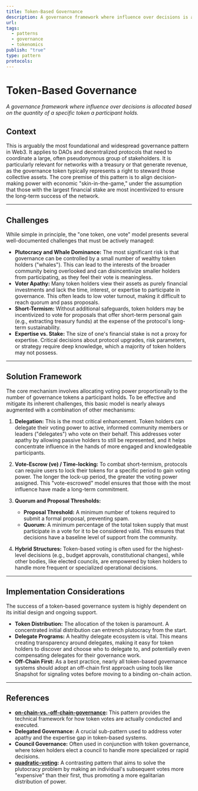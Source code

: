 ```yaml
---
title: Token-Based Governance
description: A governance framework where influence over decisions is allocated based on the quantity of a specific token a participant holds.
url: 
tags:
  - patterns
  - governance
  - tokenomics
publish: "true"
type: pattern
protocols: 
---
```

# Token-Based Governance

_A governance framework where influence over decisions is allocated based on the quantity of a specific token a participant holds._

## Context

This is arguably the most foundational and widespread governance pattern in Web3. It applies to DAOs and decentralized protocols that need to coordinate a large, often pseudonymous group of stakeholders. It is particularly relevant for networks with a treasury or that generate revenue, as the governance token typically represents a right to steward those collective assets. The core premise of this pattern is to align decision-making power with economic "skin-in-the-game," under the assumption that those with the largest financial stake are most incentivized to ensure the long-term success of the network.

---

## Challenges

While simple in principle, the "one token, one vote" model presents several well-documented challenges that must be actively managed:

*   **Plutocracy and Whale Dominance:** The most significant risk is that governance can be controlled by a small number of wealthy token holders ("whales"). This can lead to the interests of the broader community being overlooked and can disincentivize smaller holders from participating, as they feel their vote is meaningless.
*   **Voter Apathy:** Many token holders view their assets as purely financial investments and lack the time, interest, or expertise to participate in governance. This often leads to low voter turnout, making it difficult to reach quorum and pass proposals.
*   **Short-Termism:** Without additional safeguards, token holders may be incentivized to vote for proposals that offer short-term personal gain (e.g., extracting treasury funds) at the expense of the protocol's long-term sustainability.
*   **Expertise vs. Stake:** The size of one's financial stake is not a proxy for expertise. Critical decisions about protocol upgrades, risk parameters, or strategy require deep knowledge, which a majority of token holders may not possess.

---

## Solution Framework

The core mechanism involves allocating voting power proportionally to the number of governance tokens a participant holds. To be effective and mitigate its inherent challenges, this basic model is nearly always augmented with a combination of other mechanisms:

1.  **Delegation:** This is the most critical enhancement. Token holders can delegate their voting power to active, informed community members or leaders ("delegates") who vote on their behalf. This addresses voter apathy by allowing passive holders to still be represented, and it helps concentrate influence in the hands of more engaged and knowledgeable participants.

2.  **Vote-Escrow (ve) / Time-locking:** To combat short-termism, protocols can require users to lock their tokens for a specific period to gain voting power. The longer the lock-up period, the greater the voting power assigned. This "vote-escrowed" model ensures that those with the most influence have made a long-term commitment.

3.  **Quorum and Proposal Thresholds:**
    *   **Proposal Threshold:** A minimum number of tokens required to submit a formal proposal, preventing spam.
    *   **Quorum:** A minimum percentage of the total token supply that must participate in a vote for it to be considered valid. This ensures that decisions have a baseline level of support from the community.

4.  **Hybrid Structures:** Token-based voting is often used for the highest-level decisions (e.g., budget approvals, constitutional changes), while other bodies, like elected councils, are empowered by token holders to handle more frequent or specialized operational decisions.

---

## Implementation Considerations

The success of a token-based governance system is highly dependent on its initial design and ongoing support.

*   **Token Distribution:** The allocation of the token is paramount. A concentrated initial distribution can entrench plutocracy from the start.
*   **Delegate Programs:** A healthy delegate ecosystem is vital. This means creating transparency around delegates, making it easy for token holders to discover and choose who to delegate to, and potentially even compensating delegates for their governance work.
*   **Off-Chain First:** As a best practice, nearly all token-based governance systems should adopt an off-chain first approach using tools like Snapshot for signaling votes before moving to a binding on-chain action.

---

## References

*   **[on-chain-vs.-off-chain-governance](notes/rpp/rpp-working-docs/on-chain-vs.-off-chain-governance.md):** This pattern provides the technical framework for how token votes are actually conducted and executed.
*   **Delegated Governance:** A crucial sub-pattern used to address voter apathy and the expertise gap in token-based systems.
*   **Council Governance:** Often used in conjunction with token governance, where token holders elect a council to handle more specialized or rapid decisions.
*   **[quadratic-voting](notes/rpp/rpp-working-docs/quadratic-voting.md):** A contrasting pattern that aims to solve the plutocracy problem by making an individual's subsequent votes more "expensive" than their first, thus promoting a more egalitarian distribution of power.